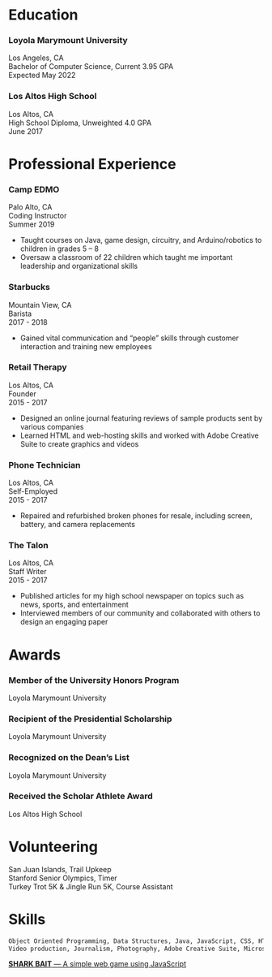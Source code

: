 # Education
 
### Loyola Marymount University
Los Angeles, CA  
Bachelor of Computer Science, Current 3.95 GPA  
Expected May 2022  

### Los Altos High School
Los Altos, CA  
High School Diploma, Unweighted 4.0 GPA  
June 2017  

# Professional Experience
 
### Camp EDMO
Palo Alto, CA  
Coding Instructor  
Summer 2019  
- Taught courses on Java, game design, circuitry, and Arduino/robotics to children in grades 5 – 8
- Oversaw a classroom of 22 children which taught me important leadership and organizational skills

### Starbucks
Mountain View, CA  
Barista  
2017 - 2018  
- Gained vital communication and “people” skills through customer interaction and training new employees

### Retail Therapy
Los Altos, CA  
Founder  
2015 - 2017  
- Designed an online journal featuring reviews of sample products sent by various companies
- Learned HTML and web-hosting skills and worked with Adobe Creative Suite to create graphics and videos

### Phone Technician
Los Altos, CA  
Self-Employed  
2015 - 2017  
- Repaired and refurbished broken phones for resale, including screen, battery, and camera replacements

### The Talon
Los Altos, CA  
Staff Writer  
2015 - 2017  
- Published articles for my high school newspaper on topics such as news, sports, and entertainment
- Interviewed members of our community and collaborated with others to design an engaging paper 

# Awards

### Member of the University Honors Program
Loyola Marymount University

### Recipient of the Presidential Scholarship
Loyola Marymount University

### Recognized on the Dean’s List
Loyola Marymount University

### Received the Scholar Athlete Award
Los Altos High School 

# Volunteering
 
San Juan Islands, Trail Upkeep  
Stanford Senior Olympics, Timer  
Turkey Trot 5K & Jingle Run 5K, Course Assistant  

# Skills
```markdown
Object Oriented Programming, Data Structures, Java, JavaScript, CSS, HTML, Game development, Web design,
Video production, Journalism, Photography, Adobe Creative Suite, Microsoft Office, Point of sale knowledge 
```
 
[**SHARK BAIT** — A simple web game using JavaScript](https://github.com/meganmrichardson/sharkbait)
